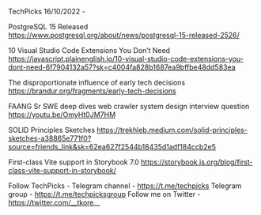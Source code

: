 TechPicks 16/10/2022 -

PostgreSQL 15 Released
https://www.postgresql.org/about/news/postgresql-15-released-2526/

10 Visual Studio Code Extensions You Don’t Need
https://javascript.plainenglish.io/10-visual-studio-code-extensions-you-dont-need-6f7904132a57?sk=c4004fa828b1687ea9bffbe48dd583ea

The disproportionate influence of early tech decisions
https://brandur.org/fragments/early-tech-decisions

FAANG Sr SWE deep dives web crawler system design interview question
https://youtu.be/OmyHt0JM7HM

SOLID Principles Sketches
https://trekhleb.medium.com/solid-principles-sketches-a38865e771f0?source=friends_link&sk=62ea627f2544b18435d1adf184ccb2e5

First-class Vite support in Storybook 7.0
https://storybook.js.org/blog/first-class-vite-support-in-storybook/

Follow TechPicks -
Telegram channel - https://t.me/techpicks
Telegram group - https://t.me/techpicksgroup
Follow me on Twitter - https://twitter.com/__tkore__